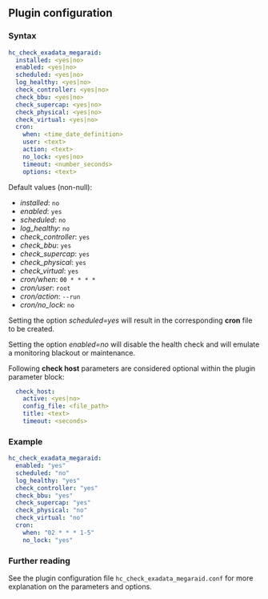 ## Plugin configuration

### Syntax

```yaml
hc_check_exadata_megaraid:
  installed: <yes|no>    
  enabled: <yes|no>
  scheduled: <yes|no>
  log_healthy: <yes|no>
  check_controller: <yes|no>
  check_bbu: <yes|no>
  check_supercap: <yes|no>
  check_physical: <yes|no>
  check_virtual: <yes|no>
  cron:
    when: <time_date_definition>
    user: <text>
    action: <text>
    no_lock: <yes|no>
    timeout: <number_seconds>
    options: <text>  
```

Default values (non-null):
* *installed*: `no`
* *enabled*: `yes`
* *scheduled*: `no`
* *log_healthy*: `no`
* *check_controller*: `yes`
* *check_bbu*: `yes`
* *check_supercap*: `yes`
* *check_physical*: `yes`
* *check_virtual*: `yes`
* *cron/when*: `00 * * * *`
* *cron/user*: `root`
* *cron/action*: `--run`
* *cron/no_lock*: `no`

Setting the option *scheduled=yes* will result in the corresponding **cron** file to be created.

Setting the option *enabled=no* will disable the health check and will emulate a monitoring blackout or maintenance.

Following **check host** parameters are considered optional within the plugin parameter block:

```yaml
  check_host:
    active: <yes|no>
    config_file: <file_path>
    title: <text>
    timeout: <seconds>
```

### Example

```yaml
hc_check_exadata_megaraid:
  enabled: "yes"
  scheduled: "no"
  log_healthy: "yes"
  check_controller: "yes"
  check_bbu: "yes"
  check_supercap: "yes"
  check_physical: "no"
  check_virtual: "no"
  cron:
    when: "02 * * * 1-5"
    no_lock: "yes"
```

### Further reading

See the plugin configuration file `hc_check_exadata_megaraid.conf` for more explanation on the parameters and options.
